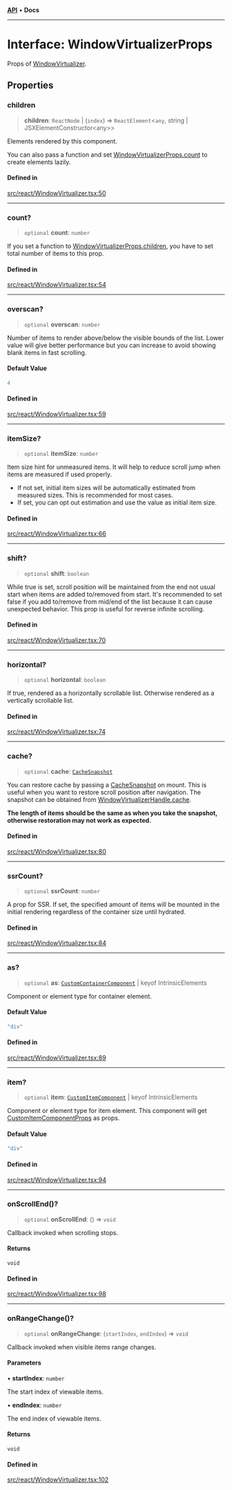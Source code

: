 [**API**](../../API.md) • **Docs**

***

# Interface: WindowVirtualizerProps

Props of [WindowVirtualizer](../functions/WindowVirtualizer.md).

## Properties

### children

> **children**: `ReactNode` \| (`index`) => `ReactElement`\<`any`, string \| JSXElementConstructor\<any\>\>

Elements rendered by this component.

You can also pass a function and set [WindowVirtualizerProps.count](WindowVirtualizerProps.md#count) to create elements lazily.

#### Defined in

[src/react/WindowVirtualizer.tsx:50](https://github.com/inokawa/virtua/blob/7e158f77de8291c932d314012e6a132b5511333b/src/react/WindowVirtualizer.tsx#L50)

***

### count?

> `optional` **count**: `number`

If you set a function to [WindowVirtualizerProps.children](WindowVirtualizerProps.md#children), you have to set total number of items to this prop.

#### Defined in

[src/react/WindowVirtualizer.tsx:54](https://github.com/inokawa/virtua/blob/7e158f77de8291c932d314012e6a132b5511333b/src/react/WindowVirtualizer.tsx#L54)

***

### overscan?

> `optional` **overscan**: `number`

Number of items to render above/below the visible bounds of the list. Lower value will give better performance but you can increase to avoid showing blank items in fast scrolling.

#### Default Value

```ts
4
```

#### Defined in

[src/react/WindowVirtualizer.tsx:59](https://github.com/inokawa/virtua/blob/7e158f77de8291c932d314012e6a132b5511333b/src/react/WindowVirtualizer.tsx#L59)

***

### itemSize?

> `optional` **itemSize**: `number`

Item size hint for unmeasured items. It will help to reduce scroll jump when items are measured if used properly.

- If not set, initial item sizes will be automatically estimated from measured sizes. This is recommended for most cases.
- If set, you can opt out estimation and use the value as initial item size.

#### Defined in

[src/react/WindowVirtualizer.tsx:66](https://github.com/inokawa/virtua/blob/7e158f77de8291c932d314012e6a132b5511333b/src/react/WindowVirtualizer.tsx#L66)

***

### shift?

> `optional` **shift**: `boolean`

While true is set, scroll position will be maintained from the end not usual start when items are added to/removed from start. It's recommended to set false if you add to/remove from mid/end of the list because it can cause unexpected behavior. This prop is useful for reverse infinite scrolling.

#### Defined in

[src/react/WindowVirtualizer.tsx:70](https://github.com/inokawa/virtua/blob/7e158f77de8291c932d314012e6a132b5511333b/src/react/WindowVirtualizer.tsx#L70)

***

### horizontal?

> `optional` **horizontal**: `boolean`

If true, rendered as a horizontally scrollable list. Otherwise rendered as a vertically scrollable list.

#### Defined in

[src/react/WindowVirtualizer.tsx:74](https://github.com/inokawa/virtua/blob/7e158f77de8291c932d314012e6a132b5511333b/src/react/WindowVirtualizer.tsx#L74)

***

### cache?

> `optional` **cache**: [`CacheSnapshot`](CacheSnapshot.md)

You can restore cache by passing a [CacheSnapshot](CacheSnapshot.md) on mount. This is useful when you want to restore scroll position after navigation. The snapshot can be obtained from [WindowVirtualizerHandle.cache](WindowVirtualizerHandle.md#cache).

**The length of items should be the same as when you take the snapshot, otherwise restoration may not work as expected.**

#### Defined in

[src/react/WindowVirtualizer.tsx:80](https://github.com/inokawa/virtua/blob/7e158f77de8291c932d314012e6a132b5511333b/src/react/WindowVirtualizer.tsx#L80)

***

### ssrCount?

> `optional` **ssrCount**: `number`

A prop for SSR. If set, the specified amount of items will be mounted in the initial rendering regardless of the container size until hydrated.

#### Defined in

[src/react/WindowVirtualizer.tsx:84](https://github.com/inokawa/virtua/blob/7e158f77de8291c932d314012e6a132b5511333b/src/react/WindowVirtualizer.tsx#L84)

***

### as?

> `optional` **as**: [`CustomContainerComponent`](../type-aliases/CustomContainerComponent.md) \| keyof IntrinsicElements

Component or element type for container element.

#### Default Value

```ts
"div"
```

#### Defined in

[src/react/WindowVirtualizer.tsx:89](https://github.com/inokawa/virtua/blob/7e158f77de8291c932d314012e6a132b5511333b/src/react/WindowVirtualizer.tsx#L89)

***

### item?

> `optional` **item**: [`CustomItemComponent`](../type-aliases/CustomItemComponent.md) \| keyof IntrinsicElements

Component or element type for item element. This component will get [CustomItemComponentProps](CustomItemComponentProps.md) as props.

#### Default Value

```ts
"div"
```

#### Defined in

[src/react/WindowVirtualizer.tsx:94](https://github.com/inokawa/virtua/blob/7e158f77de8291c932d314012e6a132b5511333b/src/react/WindowVirtualizer.tsx#L94)

***

### onScrollEnd()?

> `optional` **onScrollEnd**: () => `void`

Callback invoked when scrolling stops.

#### Returns

`void`

#### Defined in

[src/react/WindowVirtualizer.tsx:98](https://github.com/inokawa/virtua/blob/7e158f77de8291c932d314012e6a132b5511333b/src/react/WindowVirtualizer.tsx#L98)

***

### onRangeChange()?

> `optional` **onRangeChange**: (`startIndex`, `endIndex`) => `void`

Callback invoked when visible items range changes.

#### Parameters

• **startIndex**: `number`

The start index of viewable items.

• **endIndex**: `number`

The end index of viewable items.

#### Returns

`void`

#### Defined in

[src/react/WindowVirtualizer.tsx:102](https://github.com/inokawa/virtua/blob/7e158f77de8291c932d314012e6a132b5511333b/src/react/WindowVirtualizer.tsx#L102)
